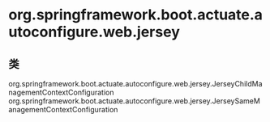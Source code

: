 # org.springframework.boot.actuate.autoconfigure.web.jersey

## 类

org.springframework.boot.actuate.autoconfigure.web.jersey.JerseyChildManagementContextConfiguration
org.springframework.boot.actuate.autoconfigure.web.jersey.JerseySameManagementContextConfiguration




